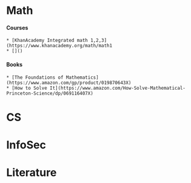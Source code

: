 # Math

#### Courses
    * [KhanAcademy Integrated math 1,2,3](https://www.khanacademy.org/math/math1
    * []()
#### Books
    * [The Foundations of Mathematics](https://www.amazon.com/gp/product/019870643X)
    * [How to Solve It](https://www.amazon.com/How-Solve-Mathematical-Princeton-Science/dp/069116407X)
# CS

# InfoSec

# Literature
